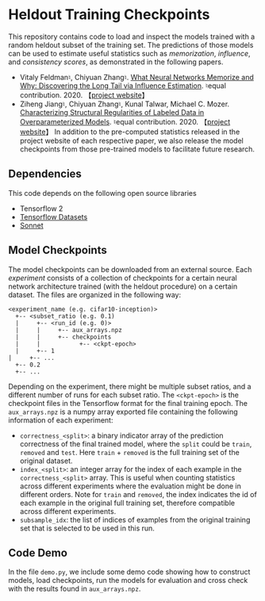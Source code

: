 # Heldout Training Checkpoints

This repository contains code to load and inspect the models trained with a random heldout
subset of the training set. The predictions of those models can be used to estimate useful
statistics such as *memorization*, *influence*, and *consistency scores*, as demonstrated
in the following papers.

* Vitaly Feldman♮, Chiyuan Zhang♮.
  [What Neural Networks Memorize and Why: Discovering the Long Tail via Influence Estimation](https://arxiv.org/abs/2008.03703). ♮equal contribution. 2020.
  【[project website](https://pluskid.github.io/influence-memorization/)】
* Ziheng Jiang♮, Chiyuan Zhang♮, Kunal Talwar, Michael C. Mozer.
  [Characterizing Structural Regularities of Labeled Data in Overparameterized Models](https://arxiv.org/abs/2002.03206). ♮equal contribution. 2020.
  【[project website](https://pluskid.github.io/structural-regularity/)】
                                                                                                                                                                                                              In addition to the pre-computed statistics released in the project website of each respective paper,
we also release the model checkpoints from those pre-trained models to facilitate future research.
## Dependencies

This code depends on the following open source libraries

* Tensorflow 2
* [Tensorflow Datasets](https://www.tensorflow.org/datasets)
* [Sonnet](https://github.com/deepmind/sonnet)

## Model Checkpoints

The model checkpoints can be downloaded from an external source. Each *experiment* consists of
a collection of checkpoints for a certain neural network architecture trained (with the
heldout procedure) on a certain dataset. The files are organized in the following way:

```
<experiment_name (e.g. cifar10-inception)>
  +-- <subset_ratio (e.g. 0.1)
  |     +-- <run_id (e.g. 0)>
  |     |     +-- aux_arrays.npz
  |     |     +-- checkpoints
  |     |           +-- <ckpt-epoch>
  |     +-- 1                                                                                                                                                                                                   |     +-- ...
  +-- 0.2
  +-- ...
```

Depending on the experiment, there might be multiple subset ratios, and a different number
of runs for each subset ratio. The `<ckpt-epoch>` is the checkpoint files in the Tensorflow
format for the final training epoch. The `aux_arrays.npz` is a numpy array exported file
containing the following information of each experiment:

- `correctness_<split>`: a binary indicator array of the prediction correctness of the final
  trained model, where the `split` could be `train`, `removed` and `test`. Here `train` + `removed`
  is the full training set of the original dataset.
- `index_<split>`: an integer array for the index of each example in the `correctness_<split>` array.
  This is useful when counting statistics across different experiments where the evaluation might
  be done in different orders. Note for `train` and `removed`, the index indicates the id of each
  example in the original full training set, therefore compatible across different experiments.
- `subsample_idx`: the list of indices of examples from the original training set that is
  selected to be used in this run.

## Code Demo

In the file `demo.py`, we include some demo code showing how to construct models, load checkpoints,
run the models for evaluation and cross check with the results found in `aux_arrays.npz`.
